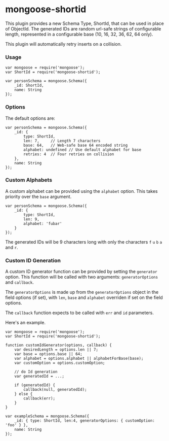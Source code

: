 mongoose-shortid
================

This plugin provides a new Schema Type, ShortId, that can be used in place of ObjectId. The generated IDs are random url-safe strings of configurable length, represented in a configurable base (10, 16, 32, 36, 62, 64 only).

This plugin will automatically retry inserts on a collision.

### Usage

    var mongoose = require('mongoose');
    var ShortId = require('mongoose-shortid');

    var personSchema = mongoose.Schema({
        _id: ShortId,
        name: String
    });

### Options

The default options are:

    var personSchema = mongoose.Schema({
        _id: {
            type: ShortId,
            len: 7,     // Length 7 characters
            base: 64,   // Web-safe base 64 encoded string
            alphabet: undefined // Use default alphabet for base
            retries: 4  // Four retries on collision
        },
        name: String
    });

### Custom Alphabets

A custom alphabet can be provided using the `alphabet` option. This takes priority over the `base` argument.

    var personSchema = mongoose.Schema({
        _id: {
            type: ShortId,
            len: 9,
            alphabet: 'fubar'
        }
    });

The generated IDs will be 9 characters long with only the characters `f` `u` `b` `a` and `r`.


### Custom ID Generation

A custom ID generator function can be provided by setting the `generator` option. This function will be called with two arguments: `generatorOptions` and `callback`.

The `generatorOptions` is made up from the `generatorOptions` object in the field options (if set), with `len`, `base` and `alphabet` overriden if set on the field options.

The `callback` function expects to be called with `err` and `id` parameters.

Here's an example.

```
var mongoose = require('mongoose');
var ShortId = require('mongoose-shortid');

function customIdGenerator(options, callback) {
    var desiredLength = options.len || 7;
    var base = options.base || 64;
    var alphabet = options.alphabet || alphabetForBase(base);
    var customOption = options.customOption;
    
    // do Id generation
    var generatedId = ...;

    if (generatedId) {
        callback(null, generatedId);
    } else {
        callback(err);
    }
}

var exampleSchema = mongoose.Schema({
    _id: { type: ShortId, len:4, generatorOptions: { customOption: 'foo' } },
    name: String
});

```
